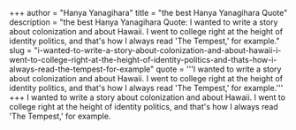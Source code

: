 +++
author = "Hanya Yanagihara"
title = "the best Hanya Yanagihara Quote"
description = "the best Hanya Yanagihara Quote: I wanted to write a story about colonization and about Hawaii. I went to college right at the height of identity politics, and that's how I always read 'The Tempest,' for example."
slug = "i-wanted-to-write-a-story-about-colonization-and-about-hawaii-i-went-to-college-right-at-the-height-of-identity-politics-and-thats-how-i-always-read-the-tempest-for-example"
quote = '''I wanted to write a story about colonization and about Hawaii. I went to college right at the height of identity politics, and that's how I always read 'The Tempest,' for example.'''
+++
I wanted to write a story about colonization and about Hawaii. I went to college right at the height of identity politics, and that's how I always read 'The Tempest,' for example.
